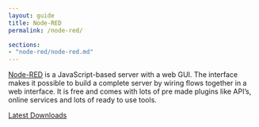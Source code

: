 ```yaml
---
layout: guide
title: Node-RED
permalink: /node-red/

sections:
- "node-red/node-red.md"
---
```


[Node-RED](http://nodered.org/) is a JavaScript-based server with a web GUI.
The interface makes it possible to build a complete server by wiring flows
together in a web interface. It is free and comes with lots of pre made
plugins like API’s, online services and lots of ready to use tools.

<a href="https://www.npmjs.com/package/node-red-contrib-ttn" target="_blank" class="btn btn-link">Latest Downloads</a>